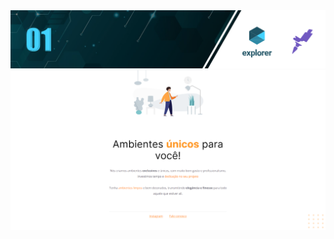 <img src="https://raw.githubusercontent.com/jacksonMarcelinoFreitas/Moveis_Customizaveis/master/images/Capa%20Readme%201.png"/>
<img width=1080 src="https://raw.githubusercontent.com/jacksonMarcelinoFreitas/Moveis_Customizaveis/master/images/project_print.png"/>